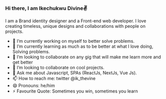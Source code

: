 ### Hi there, I am Ikechukwu Divine✌



I am a Brand identity designer and a Front-end web developer. I love creating timeless, unique designs and collaborations with people on projects.

- 🔭 I’m currently working on myself to better solve problems.
- 🌱 I’m currently learning as much as to be better at what I love doing, Solving problems.
- 👯 I’m looking to collaborate on any gig that will make me learn more and get better 
- 🤔 I’m looking to collaborate on cool projects.
- 💬 Ask me about Javascript, SPAs (ReactJs, NextJs, Vue Js).
- 📫 How to reach me: twitter @ik_thevine
- 😄 Pronouns: he/him
- ⚡ Favourite Quote: Sometimes you win, sometimes you learn
